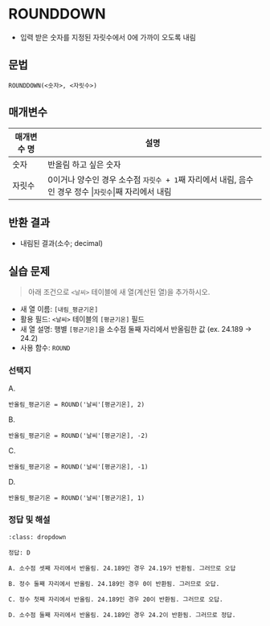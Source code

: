 # ROUNDDOWN

- 입력 받은 숫자를 지정된 자릿수에서 0에 가까이 오도록 내림

## 문법

```
ROUNDDOWN(<숫자>, <자릿수>)
```

## 매개변수

매개변수 명 | 설명 
---------|----------
 숫자 | 반올림 하고 싶은 숫자
 자릿수 | 0이거나 양수인 경우 소수점 `자릿수 + 1`째 자리에서 내림, 음수인 경우 정수 \|`자릿수`\|째 자리에서 내림


## 반환 결과

- 내림된 결과(소수; decimal)

## 실습 문제

> 아래 조건으로 `<날씨>` 테이블에 새 열(계산된 열)을 추가하시오.

- 새 열 이름: `[내림_평균기온]`
- 활용 필드: `<날씨>` 테이블의 `[평균기온]` 필드
- 새 열 설명: 행별 `[평균기온]`을 소수점 둘째 자리에서 반올림한 값 (ex. 24.189 -> 24.2)
- 사용 함수: `ROUND`

### 선택지

A. 
```
반올림_평균기온 = ROUND('날씨'[평균기온], 2)
```

B. 
```
반올림_평균기온 = ROUND('날씨'[평균기온], -2)
```

C. 
```
반올림_평균기온 = ROUND('날씨'[평균기온], -1)
```

D. 
```
반올림_평균기온 = ROUND('날씨'[평균기온], 1)
```

### 정답 및 해설

```{admonition} 클릭해서 정답 및 해설을 확인해보세요.
:class: dropdown

정답: D

A. 소수점 셋째 자리에서 반올림. 24.189인 경우 24.19가 반환됨. 그러므로 오답

B. 정수 둘째 자리에서 반올림. 24.189인 경우 0이 반환됨. 그러므로 오답.

C. 정수 첫째 자리에서 반올림. 24.189인 경우 20이 반환됨. 그러므로 오답.

D. 소수점 둘째 자리에서 반올림. 24.189인 경우 24.2이 반환됨. 그러므로 정답.
```